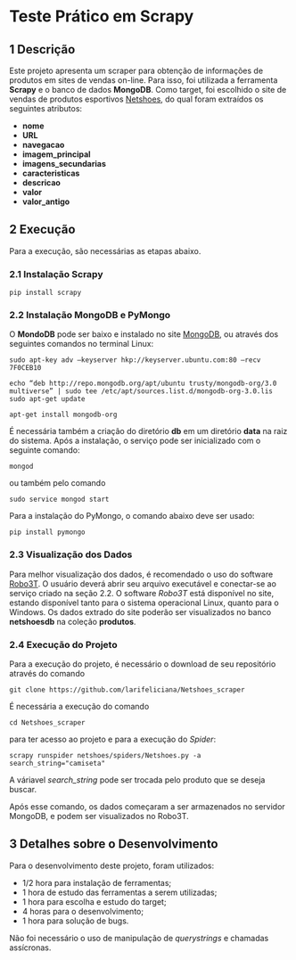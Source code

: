# Teste Prático em Scrapy

## 1 Descrição
Este projeto apresenta um scraper para obtenção de informações de produtos em sites de vendas on-line. Para isso, foi utilizada a ferramenta **Scrapy** e o banco de dados **MongoDB**. Como target, foi escolhido o site de vendas de produtos esportivos [Netshoes](https://www.netshoes.com.br/), do qual foram extraídos os seguintes atributos:


*    **nome** 
*    **URL**  
*    **navegacao**
*    **imagem_principal**
*    **imagens_secundarias**
*    **caracteristicas**
*    **descricao**
*    **valor**
*    **valor_antigo**


## 2 Execução
Para a execução, são necessárias as etapas abaixo.

### 2.1 Instalação Scrapy 




```
pip install scrapy
```


 
### 2.2 Instalação MongoDB e PyMongo
 O **MondoDB** pode ser baixo e instalado no site [MongoDB](https://www.mongodb.com/download-center/community), ou através dos seguintes comandos no terminal Linux:
 
```sudo apt-key adv –keyserver hkp://keyserver.ubuntu.com:80 –recv 7F0CEB10```

```echo “deb http://repo.mongodb.org/apt/ubuntu trusty/mongodb-org/3.0 multiverse” | sudo tee /etc/apt/sources.list.d/mongodb-org-3.0.lis ```
```sudo apt-get update```

```apt-get install mongodb-org```


É necessária também a criação do diretório **db** em um diretório **data** na raiz do sistema. Após a instalação, o serviço pode ser inicializado com o seguinte comando:
```
mongod
```
ou também pelo comando

```sudo service mongod start```

Para a instalação do PyMongo, o comando abaixo deve ser usado:
```
pip install pymongo
```

### 2.3 Visualização dos Dados
Para melhor visualização dos dados, é recomendado o uso do software [Robo3T](https://robomongo.org). O usuário deverá abrir seu arquivo executável e conectar-se ao serviço criado na seção 2.2. O software *Robo3T* está disponível no site, estando disponível tanto para o sistema operacional Linux, quanto para o Windows. Os dados extrado do site poderão ser visualizados no banco **netshoesdb** na coleção **produtos**. 

### 2.4 Execução do Projeto 
Para a execução do projeto, é necessário o download de seu repositório através do comando

```git clone https://github.com/larifeliciana/Netshoes_scraper```

É necessária a execução do comando

  ```cd Netshoes_scraper```
   
para ter acesso ao projeto e para a execução do *Spider*:
 
 ```scrapy runspider netshoes/spiders/Netshoes.py -a search_string="camiseta"```
 



A váriavel *search_string* pode ser trocada pelo produto que se deseja buscar.

Após esse comando, os dados começaram a ser armazenados no servidor MongoDB, e podem ser visualizados no Robo3T.

## 3 Detalhes sobre o Desenvolvimento

Para o desenvolvimento deste projeto, foram utilizados:


* 1/2 hora para instalação de ferramentas;
* 1 hora de estudo das ferramentas a serem utilizadas;
* 1 hora para escolha e estudo do target;
* 4 horas para o desenvolvimento; 
* 1 hora para solução de bugs.

Não foi necessário o uso de manipulação de *querystrings* e chamadas assícronas.

